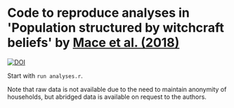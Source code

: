 # Code to reproduce analyses in 'Population structured by witchcraft beliefs' by [Mace et al. (2018)](https://www.nature.com/articles/s41562-017-0271-6)

[![DOI](https://zenodo.org/badge/107792387.svg)](https://zenodo.org/badge/latestdoi/107792387)

Start with `run analyses.r`.

Note that raw data is not available due to the need to maintain anonymity of households, but abridged data is available on request to the authors.
